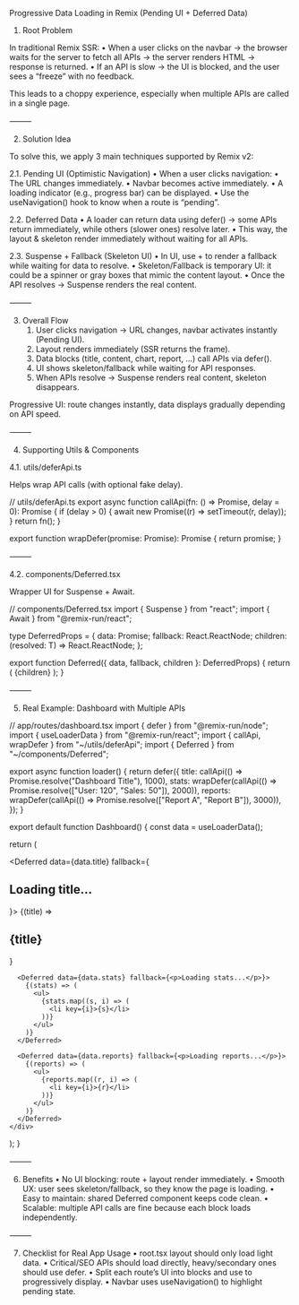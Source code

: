Progressive Data Loading in Remix (Pending UI + Deferred Data)

1. Root Problem

In traditional Remix SSR:
	•	When a user clicks on the navbar → the browser waits for the server to fetch all APIs → the server renders HTML → response is returned.
	•	If an API is slow → the UI is blocked, and the user sees a “freeze” with no feedback.

This leads to a choppy experience, especially when multiple APIs are called in a single page.

⸻

2. Solution Idea

To solve this, we apply 3 main techniques supported by Remix v2:

2.1. Pending UI (Optimistic Navigation)
	•	When a user clicks navigation:
	•	The URL changes immediately.
	•	Navbar becomes active immediately.
	•	A loading indicator (e.g., progress bar) can be displayed.
	•	Use the useNavigation() hook to know when a route is “pending”.

2.2. Deferred Data
	•	A loader can return data using defer() → some APIs return immediately, while others (slower ones) resolve later.
	•	This way, the layout & skeleton render immediately without waiting for all APIs.

2.3. Suspense + Fallback (Skeleton UI)
	•	In UI, use <Suspense fallback> + <Await> to render a fallback while waiting for data to resolve.
	•	Skeleton/Fallback is temporary UI: it could be a spinner or gray boxes that mimic the content layout.
	•	Once the API resolves → Suspense renders the real content.

⸻

3. Overall Flow
	1.	User clicks navigation → URL changes, navbar activates instantly (Pending UI).
	2.	Layout renders immediately (SSR returns the frame).
	3.	Data blocks (title, content, chart, report, …) call APIs via defer().
	4.	UI shows skeleton/fallback while waiting for API responses.
	5.	When APIs resolve → Suspense renders real content, skeleton disappears.

Progressive UI: route changes instantly, data displays gradually depending on API speed.

⸻

4. Supporting Utils & Components

4.1. utils/deferApi.ts

Helps wrap API calls (with optional fake delay).

// utils/deferApi.ts
export async function callApi<T>(fn: () => Promise<T>, delay = 0): Promise<T> {
  if (delay > 0) {
    await new Promise((r) => setTimeout(r, delay));
  }
  return fn();
}

export function wrapDefer<T>(promise: Promise<T>): Promise<T> {
  return promise;
}


⸻

4.2. components/Deferred.tsx

Wrapper UI for Suspense + Await.

// components/Deferred.tsx
import { Suspense } from "react";
import { Await } from "@remix-run/react";

type DeferredProps<T> = {
  data: Promise<T>;
  fallback: React.ReactNode;
  children: (resolved: T) => React.ReactNode;
};

export function Deferred<T>({ data, fallback, children }: DeferredProps<T>) {
  return (
    <Suspense fallback={fallback}>
      <Await resolve={data}>{children}</Await>
    </Suspense>
  );
}


⸻

5. Real Example: Dashboard with Multiple APIs

// app/routes/dashboard.tsx
import { defer } from "@remix-run/node";
import { useLoaderData } from "@remix-run/react";
import { callApi, wrapDefer } from "~/utils/deferApi";
import { Deferred } from "~/components/Deferred";

export async function loader() {
  return defer({
    title: callApi(() => Promise.resolve("Dashboard Title"), 1000),
    stats: wrapDefer(callApi(() => Promise.resolve(["User: 120", "Sales: 50"]), 2000)),
    reports: wrapDefer(callApi(() => Promise.resolve(["Report A", "Report B"]), 3000)),
  });
}

export default function Dashboard() {
  const data = useLoaderData<typeof loader>();

  return (
    <div>
      <Deferred data={data.title} fallback={<h2>Loading title...</h2>}>
        {(title) => <h2>{title}</h2>}
      </Deferred>

      <Deferred data={data.stats} fallback={<p>Loading stats...</p>}>
        {(stats) => (
          <ul>
            {stats.map((s, i) => (
              <li key={i}>{s}</li>
            ))}
          </ul>
        )}
      </Deferred>

      <Deferred data={data.reports} fallback={<p>Loading reports...</p>}>
        {(reports) => (
          <ul>
            {reports.map((r, i) => (
              <li key={i}>{r}</li>
            ))}
          </ul>
        )}
      </Deferred>
    </div>
  );
}


⸻

6. Benefits
	•	No UI blocking: route + layout render immediately.
	•	Smooth UX: user sees skeleton/fallback, so they know the page is loading.
	•	Easy to maintain: shared Deferred component keeps code clean.
	•	Scalable: multiple API calls are fine because each block loads independently.

⸻

7. Checklist for Real App Usage
	•	root.tsx layout should only load light data.
	•	Critical/SEO APIs should load directly, heavy/secondary ones should use defer.
	•	Split each route’s UI into blocks and use <Deferred> to progressively display.
	•	Navbar uses useNavigation() to highlight pending state.
